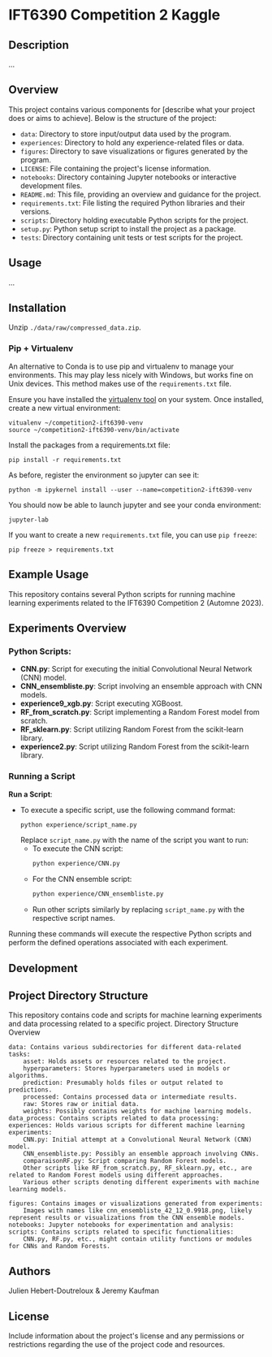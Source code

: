 # IFT6390 Competition 2 Kaggle

## Description
...

## Overview
This project contains various components for [describe what your project does or aims to achieve]. Below is the structure of the project:

- `data`: Directory to store input/output data used by the program.
- `experiences`: Directory to hold any experience-related files or data.
- `figures`: Directory to save visualizations or figures generated by the program.
- `LICENSE`: File containing the project's license information.
- `notebooks`: Directory containing Jupyter notebooks or interactive development files.
- `README.md`: This file, providing an overview and guidance for the project.
- `requirements.txt`: File listing the required Python libraries and their versions.
- `scripts`: Directory holding executable Python scripts for the project.
- `setup.py`: Python setup script to install the project as a package.
- `tests`: Directory containing unit tests or test scripts for the project.

## Usage
...
## Installation
Unzip `./data/raw/compressed_data.zip`.
### Pip + Virtualenv

An alternative to Conda is to use pip and virtualenv to manage your environments.
This may play less nicely with Windows, but works fine on Unix devices.
This method makes use of the `requirements.txt` file.

Ensure you have installed the [virtualenv tool](https://virtualenv.pypa.io/en/latest/installation.html) on your system.
Once installed, create a new virtual environment:

    vitualenv ~/competition2-ift6390-venv
    source ~/competition2-ift6390-venv/bin/activate

Install the packages from a requirements.txt file:

    pip install -r requirements.txt

As before, register the environment so jupyter can see it:

    python -m ipykernel install --user --name=competition2-ift6390-venv

You should now be able to launch jupyter and see your conda environment:

    jupyter-lab

If you want to create a new `requirements.txt` file, you can use `pip freeze`:

    pip freeze > requirements.txt

## Example Usage

This repository contains several Python scripts for running machine learning experiments related to the IFT6390 Competition 2 (Automne 2023).

## Experiments Overview

### Python Scripts:
- **CNN.py**: Script for executing the initial Convolutional Neural Network (CNN) model.
- **CNN_ensembliste.py**: Script involving an ensemble approach with CNN models.
- **experience9_xgb.py**: Script executing XGBoost.
- **RF_from_scratch.py**: Script implementing a Random Forest model from scratch.
- **RF_sklearn.py**: Script utilizing Random Forest from the scikit-learn library.
- **experience2.py**: Script utilizing Random Forest from the scikit-learn library.


### Running a Script
**Run a Script**:
   - To execute a specific script, use the following command format:
     ```bash
     python experience/script_name.py
     ```
     Replace `script_name.py` with the name of the script you want to run:
     - To execute the CNN script:
       ```bash
       python experience/CNN.py
       ```
     - For the CNN ensemble script:
       ```bash
       python experience/CNN_ensembliste.py
       ```
     - Run other scripts similarly by replacing `script_name.py` with the respective script names.

Running these commands will execute the respective Python scripts and perform the defined operations associated with each experiment.

## Development

## Project Directory Structure
This repository contains code and scripts for machine learning experiments and data processing related to a specific project.
Directory Structure Overview

    data: Contains various subdirectories for different data-related tasks:
        asset: Holds assets or resources related to the project.
        hyperparameters: Stores hyperparameters used in models or algorithms.
        prediction: Presumably holds files or output related to predictions.
        processed: Contains processed data or intermediate results.
        raw: Stores raw or initial data.
        weights: Possibly contains weights for machine learning models.
    data_process: Contains scripts related to data processing:
    experiences: Holds various scripts for different machine learning experiments:
        CNN.py: Initial attempt at a Convolutional Neural Network (CNN) model.
        CNN_ensembliste.py: Possibly an ensemble approach involving CNNs.
        comparaisonRF.py: Script comparing Random Forest models.
        Other scripts like RF_from_scratch.py, RF_sklearn.py, etc., are related to Random Forest models using different approaches.
        Various other scripts denoting different experiments with machine learning models.

    figures: Contains images or visualizations generated from experiments:
        Images with names like cnn_ensembliste_42_12_0.9918.png, likely represent results or visualizations from the CNN ensemble models.
    notebooks: Jupyter notebooks for experimentation and analysis:
    scripts: Contains scripts related to specific functionalities:
        CNN.py, RF.py, etc., might contain utility functions or modules for CNNs and Random Forests.

## Authors
Julien Hebert-Doutreloux & Jeremy Kaufman



## License
Include information about the project's license and any permissions or restrictions regarding the use of the project code and resources.
